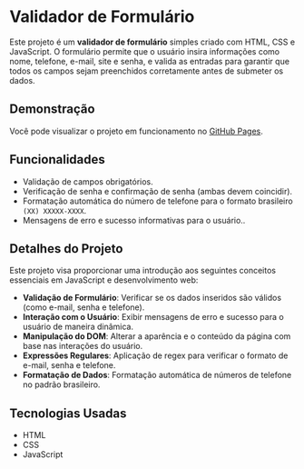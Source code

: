 # Validador de Formulário
Este projeto é um **validador de formulário** simples criado com HTML, CSS e JavaScript. O formulário permite que o usuário insira informações como nome, telefone, e-mail, site e senha, e valida as entradas para garantir que todos os campos sejam preenchidos corretamente antes de submeter os dados.

## Demonstração
Você pode visualizar o projeto em funcionamento no [GitHub Pages](https://borinigabriel.github.io/form-validator/).

## Funcionalidades
- Validação de campos obrigatórios.
- Verificação de senha e confirmação de senha (ambas devem coincidir).
- Formatação automática do número de telefone para o formato brasileiro `(XX) XXXXX-XXXX`.
- Mensagens de erro e sucesso informativas para o usuário..

## Detalhes do Projeto
Este projeto visa proporcionar uma introdução aos seguintes conceitos essenciais em JavaScript e desenvolvimento web:
- **Validação de Formulário**: Verificar se os dados inseridos são válidos (como e-mail, senha e telefone).
- **Interação com o Usuário**: Exibir mensagens de erro e sucesso para o usuário de maneira dinâmica.
- **Manipulação do DOM**: Alterar a aparência e o conteúdo da página com base nas interações do usuário.
- **Expressões Regulares**: Aplicação de regex para verificar o formato de e-mail, senha e telefone.
- **Formatação de Dados**: Formatação automática de números de telefone no padrão brasileiro.


## Tecnologias Usadas
- HTML
- CSS
- JavaScript


